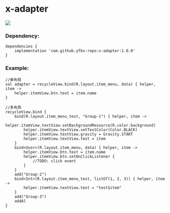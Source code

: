 # x-adapter


[![](https://img.shields.io/badge/release-1.0.0-blue.svg)](https://github.com/yfbx-repo/x-adapter/releases)   

### Dependency:
```
dependencies {
    implementation 'com.github.yfbx-repo:x-adapter:1.0.0'
}
```


### Example:

```
//单布局
val adapter = recycleView.bind(R.layout.item_menu, data) { helper, item ->
    helper.itemView.btn.text = item.name
}

//多布局
recycleView.bind {
    bind(R.layout.item_menu_test, "Group-1") { helper, item ->
        helper.itemView.textView.setBackgroundResource(R.color.background)
        helper.itemView.textView.setTextColor(Color.BLACK)
        helper.itemView.textView.gravity = Gravity.START
        helper.itemView.textView.text = item
    }
    bind<User>(R.layout.item_menu, data) { helper, item ->
        helper.itemView.btn.text = item.name
        helper.itemView.btn.setOnClickListener {
            //TODO: click event
        }
    }
    add("Group-2")
    bind<Int>(R.layout.item_menu_test, listOf(1, 2, 3)) { helper, item ->
        helper.itemView.textView.text = "test$item"
    }
    add("Group-3")
    addAl
}
```
